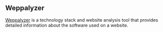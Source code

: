 ## Weppalyzer
[Weppalyzer](https://www.wappalyzer.com/) is a technology stack and website analysis tool that provides detailed information about the software used on a website.

